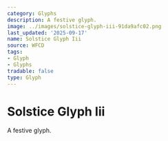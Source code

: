 ```yaml
---
category: Glyphs
description: A festive glyph.
image: ../images/solstice-glyph-iii-91da9afc02.png
last_updated: '2025-09-17'
name: Solstice Glyph Iii
source: WFCD
tags:
- Glyph
- Glyphs
tradable: false
type: Glyph
---
```


# Solstice Glyph Iii

A festive glyph.

